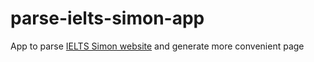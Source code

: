 # parse-ielts-simon-app
App to parse [IELTS Simon website](https://www.ielts-simon.com/) and generate more convenient page
